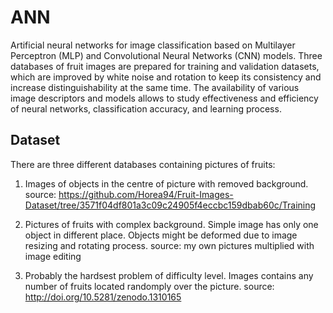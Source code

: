 # ANN

Artificial neural networks for image classification based on Multilayer Perceptron (MLP) and Convolutional Neural Networks (CNN) models. Three databases of fruit images are prepared for training and validation datasets, which are improved by white noise and rotation to keep its consistency and increase distinguishability at the same time. The availability of various image descriptors and models allows to study effectiveness and efficiency of neural networks, classification accuracy, and learning process.



## Dataset

There are three different databases containing pictures of fruits:

1. Images of objects in the centre of picture with removed background.
  source: https://github.com/Horea94/Fruit-Images-Dataset/tree/3571f04df801a3c09c24905f4eccbc159dbab60c/Training

2. Pictures of fruits with complex background. Simple image has only one object in different place. Objects might be deformed due to image resizing and rotating process. 
  source: my own pictures multiplied with image editing 
  
3. Probably the hardsest problem of difficulty level. Images contains any number of fruits located randomply over the picture.
  source: http://doi.org/10.5281/zenodo.1310165
